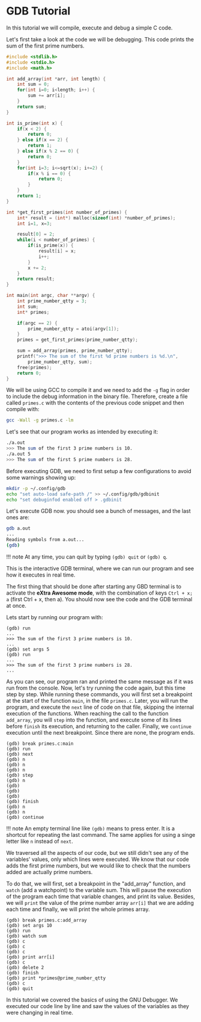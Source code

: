 # GDB Tutorial

In this tutorial we will compile, execute and debug a simple C code.

Let's first take a look at the code we will be debugging. This code prints the sum of the first prime numbers.

```C {.yaml .copy}
#include <stdlib.h>
#include <stdio.h>
#include <math.h>

int add_array(int *arr, int length) {
    int sum = 0;
    for(int i=0; i<length; i++) {
        sum += arr[i];
    }
    return sum;
}

int is_prime(int x) {
    if(x < 2) {
        return 0;
    } else if(x == 2) {
        return 1;
    } else if(x % 2 == 0) {
        return 0;
    }
    for(int i=3; i<=sqrt(x); i+=2) {
        if(x % i == 0) {
            return 0;
        }
    }
    return 1;
}

int *get_first_primes(int number_of_primes) {
    int* result = (int*) malloc(sizeof(int) *number_of_primes);
    int i=1, x=3;

    result[0] = 2;
    while(i < number_of_primes) {
        if(is_prime(x)) {
            result[i] = x;
            i++;
        }
        x += 2;
    }
    return result;
}

int main(int argc, char **argv) {
    int prime_number_qtty = 3;
    int sum;
    int* primes;

    if(argc == 2) {
        prime_number_qtty = atoi(argv[1]);
    }
    primes = get_first_primes(prime_number_qtty);

    sum = add_array(primes, prime_number_qtty);
    printf(">>> The sum of the first %d prime numbers is %d.\n", 
        prime_number_qtty, sum);
    free(primes);
    return 0;
}
```

We will be using GCC to compile it and we need to add the `-g` flag in order to include the debug information in the binary file. Therefore, create a file called `primes.c` with the contents of the previous code snippet and then compile with:

```bash {.yaml .copy}
gcc -Wall -g primes.c -lm
```

Let's see that our program works as intended by executing it:

```bash
./a.out
>>> The sum of the first 3 prime numbers is 10.
./a.out 5
>>> The sum of the first 5 prime numbers is 28.
```

Before executing GDB, we need to first setup a few configurations to avoid some warnings showing up:

```bash
mkdir -p ~/.config/gdb
echo "set auto-load safe-path /" >> ~/.config/gdb/gdbinit
echo "set debuginfod enabled off > .gdbinit
```

Let's execute GDB now. you should see a bunch of messages, and the last ones are:

```bash
gdb a.out
...
Reading symbols from a.out...
(gdb) 
```

!!! note
    At any time, you can quit by typing `(gdb) quit` or `(gdb) q`.

This is the interactive GDB terminal, where we can run our program and see how it executes in real time.

The first thing that should be done after starting any GBD terminal is to activate the **eXtra Awesome mode**, with the combination of keys `Ctrl + x; a` (first Ctrl + x, then a). You should now see the code and the GDB terminal at once.

Lets start by running our program with:

```gdb
(gdb) run
...
>>> The sum of the first 3 prime numbers is 10.
...
(gdb) set args 5
(gdb) run
...
>>> The sum of the first 3 prime numbers is 28.
...
```

As you can see, our program ran and printed the same message as if it was run from the console. Now, let's try running the code again, but this time step by step. While running these commands, you will first set a breakpoint at the start of the function `main`, in the file `primes.c`. Later, you will run the program, and execute the `next` line of code on that file, skipping the internal execution of the functions. When reaching the call to the function `add_array`, you will `step` into the function, and execute some of its lines before `finish` its execution, and returning to the caller. Finally, we `continue` execution until the next breakpoint. Since there are none, the program ends.

```gdb
(gdb) break primes.c:main
(gdb) run
(gdb) next
(gdb) n
(gdb) n
(gdb) n
(gdb) step
(gdb) n
(gdb) 
(gdb) 
(gdb) 
(gdb) finish
(gdb) n
(gdb) n
(gdb) continue
```

!!! note
    An empty terminal line like `(gdb)` means to press enter. It is a shortcut for repeating the last command. The same applies for using a singe letter like `n` instead of `next`.

We traversed all the aspects of our code, but we still didn't see any of the variables' values, only which lines were executed. We know that our code adds the first prime numbers, but we would like to check that the numbers added are actually prime numbers.

To do that, we will first, set a breakpoint in the "add_array" function, and `watch` (add a watchpoint) to the variable sum. This will pause the execution of the program each time that variable changes, and print its value. Besides, we will `print` the value of the prime number array `arr[i]` that we are adding each time and finally, we will print the whole primes array.

```gdb
(gdb) break primes.c:add_array
(gdb) set args 10
(gdb) run
(gdb) watch sum
(gdb) c
(gdb) c
(gdb) c
(gdb) print arr[i]
(gdb) c
(gdb) delete 2
(gdb) finish
(gdb) print *primes@prime_number_qtty
(gdb) c
(gdb) quit
```

In this tutorial we covered the basics of using the GNU Debugger. We executed our code line by line and saw the values of the variables as they were changing in real time.
